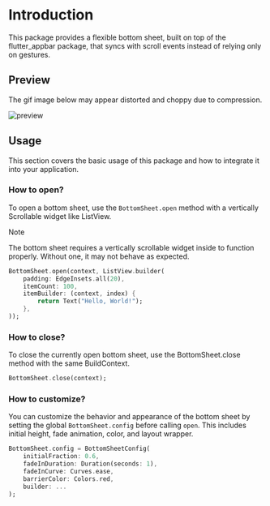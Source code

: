 # Introduction
This package provides a flexible bottom sheet, built on top of the flutter_appbar package, that syncs with scroll events instead of relying only on gestures.

## Preview
The gif image below may appear distorted and choppy due to compression.

![preview](https://github.com/user-attachments/assets/059081e1-a526-4545-bd7a-9d6fa482f458)

## Usage
This section covers the basic usage of this package and how to integrate it into your application.

### How to open?
To open a bottom sheet, use the `BottomSheet.open` method with a vertically Scrollable widget like ListView.

> [!NOTE]
> The bottom sheet requires a vertically scrollable widget inside to function properly. Without one, it may not behave as expected.

```dart
BottomSheet.open(context, ListView.builder(
    padding: EdgeInsets.all(20),
    itemCount: 100,
    itemBuilder: (context, index) {
        return Text("Hello, World!");
    },
));
```

### How to close?
To close the currently open bottom sheet, use the BottomSheet.close method with the same BuildContext.

```dart
BottomSheet.close(context);
```

### How to customize?
You can customize the behavior and appearance of the bottom sheet by setting the global `BottomSheet.config` before calling `open`. This includes initial height, fade animation, color, and layout wrapper.

```dart
BottomSheet.config = BottomSheetConfig(
    initialFraction: 0.6,
    fadeInDuration: Duration(seconds: 1),
    fadeInCurve: Curves.ease,
    barrierColor: Colors.red,
    builder: ...
);
```

